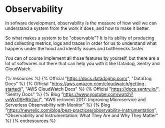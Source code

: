 # Observability

In sofware development, observability is the measure of how well we can understand a system from the work it does, and how to make it better.

So what makes a system to be "observable"? It is its ability of producing and collecting metrics, logs and traces in order for us to understand what happens under the hood and identify issues and bottlenecks faster.

You can of course implement all those features by yourself, but there are a lot of softwares out there that can help you with it like Datadog, Sentry and CloudWatch.

{% resources %}
  {% Official "https://docs.datadoghq.com/", "DataDog Docs" %}
  {% Official "https://aws.amazon.com/cloudwatch/getting-started/", "AWS CloudWatch Docs" %}
  {% Official "https://docs.sentry.io/", "Sentry Docs" %}
  {% Blog "https://www.youtube.com/watch?v=Wx0SHRb2xcI", "AWS re:Invent 2017: Improving Microservice and Serverless Observability with Monitor" %}
  {% Blog "https://newrelic.com/blog/best-practices/observability-instrumentation", "Observability and Instrumentation: What They Are and Why They Matter" %}
{% endresources %}